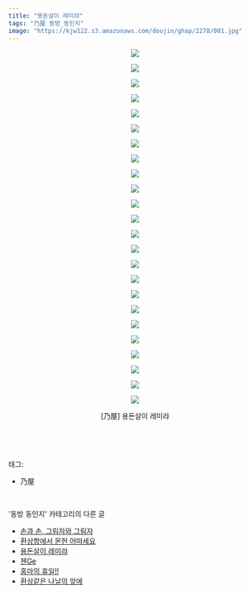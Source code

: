 ```yaml
---
title: "용돈살이 레미랴"
tags: "乃屋 동방_동인지"
image: "https://kjw122.s3.amazonaws.com/doujin/ghap/2278/001.jpg"
---
```

<div class="article">
<p style="text-align: center; clear: none; float: none;"><img src="{{ site.imgserver5 }}/ghap/2278/001.jpg"/></p>
<p style="text-align: center; clear: none; float: none;"><img src="{{ site.imgserver5 }}/ghap/2278/002.jpg"/></p>
<p style="text-align: center; clear: none; float: none;"><img src="{{ site.imgserver5 }}/ghap/2278/003.jpg"/></p>
<p style="text-align: center; clear: none; float: none;"><img src="{{ site.imgserver5 }}/ghap/2278/004.jpg"/></p>
<p style="text-align: center; clear: none; float: none;"><img src="{{ site.imgserver5 }}/ghap/2278/005.jpg"/></p>
<p style="text-align: center; clear: none; float: none;"><img src="{{ site.imgserver5 }}/ghap/2278/006.jpg"/></p>
<p style="text-align: center; clear: none; float: none;"><img src="{{ site.imgserver5 }}/ghap/2278/007.jpg"/></p>
<p style="text-align: center; clear: none; float: none;"><img src="{{ site.imgserver5 }}/ghap/2278/008.jpg"/></p>
<p style="text-align: center; clear: none; float: none;"><img src="{{ site.imgserver5 }}/ghap/2278/009.jpg"/></p>
<p style="text-align: center; clear: none; float: none;"><img src="{{ site.imgserver5 }}/ghap/2278/010.jpg"/></p>
<p style="text-align: center; clear: none; float: none;"><img src="{{ site.imgserver5 }}/ghap/2278/011.jpg"/></p>
<p style="text-align: center; clear: none; float: none;"><img src="{{ site.imgserver5 }}/ghap/2278/012.jpg"/></p>
<p style="text-align: center; clear: none; float: none;"><img src="{{ site.imgserver5 }}/ghap/2278/013.jpg"/></p>
<p style="text-align: center; clear: none; float: none;"><img src="{{ site.imgserver5 }}/ghap/2278/014.jpg"/></p>
<p style="text-align: center; clear: none; float: none;"><img src="{{ site.imgserver5 }}/ghap/2278/015.jpg"/></p>
<p style="text-align: center; clear: none; float: none;"><img src="{{ site.imgserver5 }}/ghap/2278/016.jpg"/></p>
<p style="text-align: center; clear: none; float: none;"><img src="{{ site.imgserver5 }}/ghap/2278/017.jpg"/></p>
<p style="text-align: center; clear: none; float: none;"><img src="{{ site.imgserver5 }}/ghap/2278/018.jpg"/></p>
<p style="text-align: center; clear: none; float: none;"><img src="{{ site.imgserver5 }}/ghap/2278/019.jpg"/></p>
<p style="text-align: center; clear: none; float: none;"><img src="{{ site.imgserver5 }}/ghap/2278/020.jpg"/></p>
<p style="text-align: center; clear: none; float: none;"><img src="{{ site.imgserver5 }}/ghap/2278/021.jpg"/></p>
<p style="text-align: center; clear: none; float: none;"><img src="{{ site.imgserver5 }}/ghap/2278/022.jpg"/></p>
<p style="text-align: center; clear: none; float: none;"><img src="{{ site.imgserver5 }}/ghap/2278/023.jpg"/></p>
<p style="text-align: center; clear: none; float: none;"><img src="{{ site.imgserver5 }}/ghap/2278/024.jpg"/></p>
<p style="text-align: center; clear: none; float: none;">[乃屋] 용돈살이 레미랴</p>
<p><br/></p>
</div><br/>
<div class="tagTrail">
<p>태그: </p>
<ul>
<li>乃屋</li>
</ul>
</div><br/>
<div class="another">
<p>'동방 동인지' 카테고리의 다른 글</p>
<ul>
<li><a href="/ghap_2282">손과 손, 그림자와 그림자</a></li>
<li><a href="/ghap_2279">환상향에서 몬헌 어떠세요</a></li>
<li><a href="/ghap_2278">용돈살이 레미랴</a></li>
<li><a href="/ghap_2277">첸Ge</a></li>
<li><a href="/ghap_2276">홍마의 휴일!!</a></li>
<li><a href="/ghap_2274">환상같은 나날의 앞에</a></li>
</ul>
</div><br/>
<div class="cb_module cb_fluid">
<div class="cb_wrt cb_profile">
</div><!-- commentList close -->
</div><br/>
